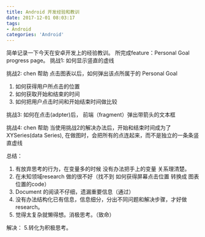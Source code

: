 ```yaml
---
title: Android 开发经验和教训
date: 2017-12-01 08:03:17
tags:
- Android
categories: 'Android'
---
```

简单记录一下今天在安卓开发上的经验教训。
所完成feature：Personal Goal progress page。
挑战1:
如何显示竖直的虚线

挑战2: chen 帮助
点击图表以后，如何弹出该点所属于的 Personal Goal
   1. 如何获得用户所点击的位置
   2. 如何获取开始和结束的时间
   3. 如何把用户点击时间和开始结束时间做比较

挑战3:
如何在点击(adpter)后， 前端（fragment）弹出带箭头的文本框

挑战4: chen 帮助
当使用挑战2的解决办法后，开始和结束时间成为了XYSeries(data Series), 在做图时，会把所有的点连起来，而不是独立的一条条竖直虚线

总结：
1. 有放弃思考的行为，在变量多的时候 没有办法把手上的变量 关系理清楚。
2. 在未知领域research 做的很不好（找不到 如何获得屏幕点击位置 转换成 图表位置的code）
3. Document 的阅读不仔细，遗漏重要信息（通过）
4. 没有办法结构化已有信息，信息细分，分出不同问题和解决步骤，才好做research。
5. 觉得太复杂就懒得想。消极思考。（致命）

解决：
5.转化为积极思考。
